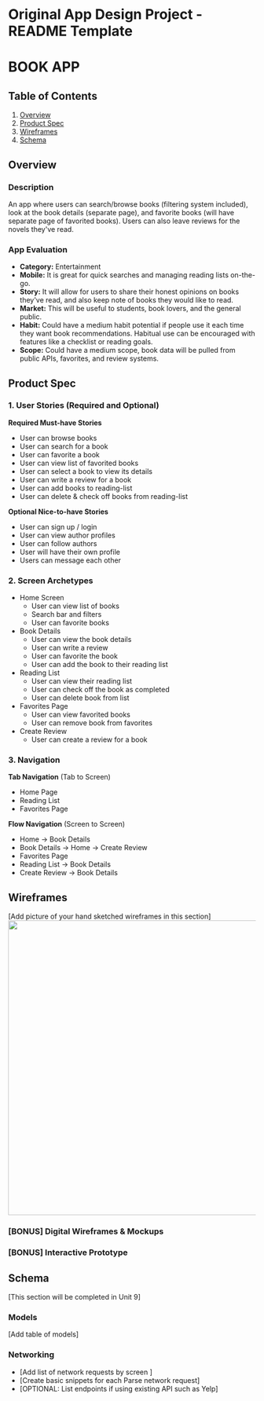 Original App Design Project - README Template
===

# BOOK APP

## Table of Contents

1. [Overview](#Overview)
2. [Product Spec](#Product-Spec)
3. [Wireframes](#Wireframes)
4. [Schema](#Schema)

## Overview

### Description

An app where users can search/browse books (filtering system included), look at the book details (separate page), and favorite books (will have separate page of favorited books). Users can also leave reviews for the novels they've read.

### App Evaluation

- **Category:** Entertainment
- **Mobile:** It is great for quick searches and managing reading lists on-the-go.
- **Story:** It will allow for users to share their honest opinions on books they've read, and also keep note of books they would like to read.
- **Market:** This will be useful to students, book lovers, and the general public. 
- **Habit:** Could have a medium habit potential if people use it each time they want book recommendations. Habitual use can be encouraged with features like a checklist or reading goals.
- **Scope:** Could have a medium scope, book data will be pulled from public APIs, favorites, and review systems.

## Product Spec

### 1. User Stories (Required and Optional)

**Required Must-have Stories**

* User can browse books
* User can search for a book
* User can favorite a book
* User can view list of favorited books
* User can select a book to view its details
* User can write a review for a book
* User can add books to reading-list
* User can delete & check off books from reading-list

**Optional Nice-to-have Stories**

* User can sign up / login
* User can view author profiles
* User can follow authors
* User will have their own profile
* Users can message each other

### 2. Screen Archetypes

- Home Screen
    - User can view list of books
    - Search bar and filters
    - User can favorite books
- Book Details
    - User can view the book details
    - User can write a review
    - User can favorite the book
    - User can add the book to their reading list
- Reading List
    - User can view their reading list
    - User can check off the book as completed
    - User can delete book from list
- Favorites Page
    - User can view favorited books
    - User can remove book from favorites
- Create Review
   - User can create a review for a book

### 3. Navigation

**Tab Navigation** (Tab to Screen)

* Home Page
* Reading List
* Favorites Page

**Flow Navigation** (Screen to Screen)

- Home
    -> Book Details
- Book Details
    -> Home
    -> Create Review
- Favorites Page
- Reading List
    -> Book Details
- Create Review
    -> Book Details

## Wireframes

[Add picture of your hand sketched wireframes in this section]
<img src="./iOS_final_project_wireframe" width=600>

### [BONUS] Digital Wireframes & Mockups

### [BONUS] Interactive Prototype

## Schema 

[This section will be completed in Unit 9]

### Models

[Add table of models]

### Networking

- [Add list of network requests by screen ]
- [Create basic snippets for each Parse network request]
- [OPTIONAL: List endpoints if using existing API such as Yelp]
